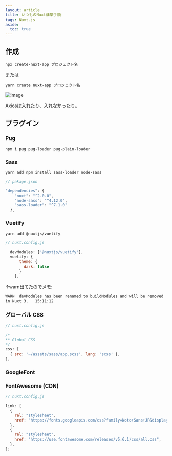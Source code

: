 ```yaml
---
layout: article
title: いつものNuxt構築手順
tags: Nuxt.js
aside:
  toc: true
---
```


## 作成

```
npx create-nuxt-app プロジェクト名
```

または

```
yarn create nuxt-app プロジェクト名
```
![image](https://user-images.githubusercontent.com/44778704/89613608-9a750400-d8bd-11ea-9d60-93de6a632ff7.png)

Axiosは入れたり、入れなかったり。

## プラグイン

### Pug

```
npm i pug pug-loader pug-plain-loader
```

### Sass

```
yarn add npm install sass-loader node-sass
```

```js
// pakage.json

"dependencies": {
    "nuxt": "^2.0.0",
    "node-sass": "^4.12.0",
    "sass-loader": "^7.1.0"
  },

```

### Vuetify

```
yarn add @nuxtjs/vuetify
```

```js
// nuxt.config.js

  devModules: ['@nuxtjs/vuetify'],
  vuetify: {
      theme: {
        dark: false
      }
    },
  ```

  ↑warn出てたのでメモ:

  `WARN  devModules has been renamed to buildModules and will be removed in Nuxt 3.   15:11:12`

### グローバル CSS

```js
// nuxt.config.js

/*
** Global CSS
*/
css: [
  { src: '~/assets/sass/app.scss', lang: 'scss' },
],
```

### GoogleFont

### FontAwesome (CDN)

```js
// nuxt.config.js

link: [
  {
    rel: "stylesheet",
    href: "https://fonts.googleapis.com/css?family=Noto+Sans+JP&display=swap",
  },
  {
    rel: "stylesheet",
    href: "https://use.fontawesome.com/releases/v5.6.1/css/all.css",
  },
];
```
